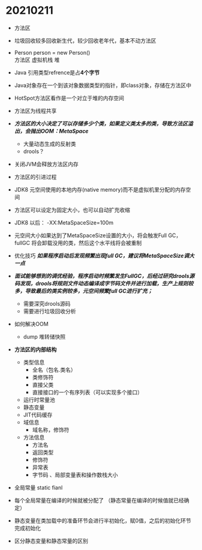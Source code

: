 # 20210211
+ 方法区
+ 垃圾回收较多回收新生代，较少回收老年代，基本不动方法区
+ Person person = new Person()<br>
   方法区  虚拟机栈 堆
+ Java 引用类型refrence是占**4个字节**
+ Java对象存在一个到该对象数据类型的指针，即class对象，存储在方法区中
+ HotSpot方法区看作是一个对立于堆的内存空间
+ 方法区为线程共享
+ ***方法区的大小决定了可以存储多少个类，如果定义类太多的类，导致方法区溢出，会抛出OOM：MetaSpace***
    + 大量动态生成的反射类
    + drools？
+ 关闭JVM会释放方法区内存
+ 方法区的引进过程
+ JDK8 元空间使用的本地内存(native memory)而不是虚拟机里分配的内存空间
+ 方法区可以设定为固定大小，也可以自动扩充收缩
+ JDK8 以后： -XX:MetaSpaceSize=100m
+ 元空间大小如果达到了MetaSpaceSize设置的大小，将会触发Full GC，fullGC 将会卸载没用的类，然后这个水平线将会被重制
+ 优化技巧 ***如果程序启动后发现频繁出现full GC，建议将MetaSpaceSize调大一点***

+ ***面试能够想到的调优经验，程序启动时频繁发生FullGC，后经过研究drools源码发现，drools将规则文件动态编译成字节码文件并进行加载，生产上规则较多，导致最后的类实例较多，元空间频繁full GC进行扩充；***
    + 需要深究drools源码
    + 需要进行垃圾回收分析

+ 如何解决OOM
    + dump 堆转储快照

+ **方法区的内部结构**
    + 类型信息
        + 全名（包名.类名）
        + 类修饰符
        + 直接父类
        + 直接接口的一个有序列表（可以实现多个接口）
    + 运行时常量池
    + 静态变量
    + JIT代码缓存
    + 域信息
        + 域名称，修饰符
    + 方法信息
        + 方法名
        + 返回类型
        + 修饰符
        + 异常表
        + 字节码 、局部变量表和操作数栈大小

+ 全局常量  static fianl
+ 每个全局常量在编译的时候就被分配了 （静态常量在编译的时候值就已经确定）
+ 静态变量在类加载中的准备环节会进行半初始化，赋0值，之后的初始化环节完成初始化
+ 区分静态变量和静态常量的区别